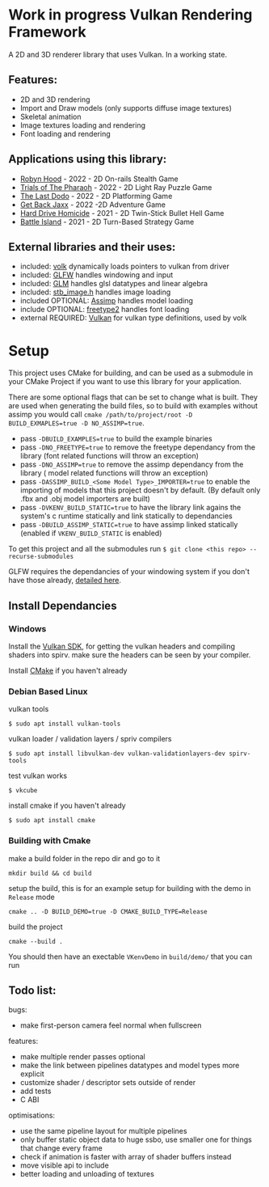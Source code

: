 # Work in progress Vulkan Rendering Framework
A 2D and 3D renderer library that uses Vulkan. In a working state.

## Features:

* 2D and 3D rendering
* Import and Draw models (only supports diffuse image textures)
* Skeletal animation
* Image textures loading and rendering
* Font loading and rendering

## Applications using this library:
* [Robyn Hood](https://github.com/NoamZeise/Robyn-Hood) - 2022 - 2D On-rails Stealth Game
* [Trials of The Pharaoh](https://github.com/NoamZeise/TrailsOfThePharaoh) - 2022 - 2D Light Ray Puzzle Game
* [The Last Dodo](https://github.com/NoamZeise/DodoDash) - 2022 - 2D Platforming Game
* [Get Back Jaxx](https://github.com/NoamZeise/GGJ22) - 2022 -2D Adventure Game
* [Hard Drive Homicide](https://github.com/NoamZeise/Hard-Drive-Homicide) - 2021 - 2D Twin-Stick Bullet Hell Game
* [Battle Island](https://github.com/NoamZeise/Battle-Island) - 2021 - 2D Turn-Based Strategy Game

## External libraries and their uses:

* included: [volk](https://github.com/zeux/volk) dynamically loads pointers to vulkan from driver
* included: [GLFW](https://www.glfw.org/) handles windowing and input
* included: [GLM](https://github.com/g-truc/glm) handles glsl datatypes and linear algebra
* included: [stb_image.h](https://github.com/nothings/stb) handles image loading
* included OPTIONAL:   [Assimp](https://github.com/assimp/assimp) handles model loading
* include OPTIONAL:   [freetype2](https://freetype.org/) handles font loading
* external REQUIRED:   [Vulkan](https://vulkan.lunarg.com/) for vulkan type definitions, used by volk

# Setup

This project uses CMake for building, and can be used as a submodule in your CMake Project if you want to use this library for your application.

There are some optional flags that can be set to change what is built.
They are used when generating the build files, so to build with examples without assimp you would call `cmake /path/to/project/root -D BUILD_EXMAPLES=true -D NO_ASSIMP=true`.
- pass `-DBUILD_EXAMPLES=true` to build the example binaries 
- pass `-DNO_FREETYPE=true` to remove the freetype dependancy from the library (font related functions will throw an exception)
- pass `-DNO_ASSIMP=true` to remove the assimp dependancy from the library ( model related functions will throw an exception)
- pass `-DASSIMP_BUILD_<Some Model Type>_IMPORTER=true` to enable the importing of models that this project doesn't by default. (By default only .fbx and .obj model importers are built)
- pass `-DVKENV_BUILD_STATIC=true` to have the library link agains the system's c runtime statically and link statically to dependancies
- pass `-DBUILD_ASSIMP_STATIC=true` to have assimp linked statically (enabled if `VKENV_BUILD_STATIC` is enabled)

To get this project and all the submodules run `$ git clone <this repo> --recurse-submodules`

GLFW requires the dependancies of your windowing system if you don't have those already, [detailed here](https://www.glfw.org/docs/latest/compile.html#compile_deps).

## Install Dependancies

### Windows

Install the [Vulkan SDK](https://www.lunarg.com/vulkan-sdk/), for getting the vulkan headers and compiling shaders into spirv. make sure the headers can be seen by your compiler.

Install [CMake](https://cmake.org/download/) if you haven't already

### Debian Based Linux
vulkan tools
```
$ sudo apt install vulkan-tools
```
vulkan loader / validation layers / spriv compilers
```
$ sudo apt install libvulkan-dev vulkan-validationlayers-dev spirv-tools
```
test vulkan works
```
$ vkcube
```
install cmake if you haven't already
```
$ sudo apt install cmake
```
### Building with Cmake

make a build folder in the repo dir and go to it
```
mkdir build && cd build
```
setup the build, this is for an example setup for building with the demo in `Release` mode
```
cmake .. -D BUILD_DEMO=true -D CMAKE_BUILD_TYPE=Release
```
build the project
```
cmake --build .
```

You should then have an exectable `VKenvDemo` in `build/demo/` that you can run

## Todo list:
bugs:
* make first-person camera feel normal when fullscreen

features:
* make multiple render passes optional
* make the link between pipelines datatypes and model types more explicit
* customize shader / descriptor sets outside of render
* add tests
* C ABI

optimisations:
* use the same pipeline layout for multiple pipelines
* only buffer static object data to huge ssbo, use smaller one for things that change every frame
* check if animation is faster with array of shader buffers instead
* move visible api to include
* better loading and unloading of textures

